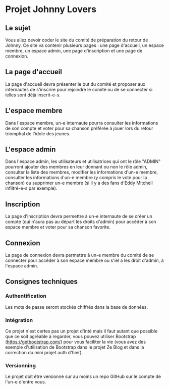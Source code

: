 # Projet Johnny Lovers

## Le sujet

Vous allez devoir coder le site du comité de préparation du retour de Johnny. Ce site va contenir plusieurs pages : une page d'accueil, un espace membre, un espace admin, une page d'inscription et une page de connexion.


## La page d'accueil

La page d'accueil devra présenter le but du comité et proposer aux internautes de s'inscrire pour rejoindre le comité ou de se connecter si ielles sont déjà inscrit-e-s.


## L'espace membre

Dans l'espace membre, un-e internaute pourra consulter les informations de son compte et voter pour sa chanson préférée à jouer lors du retour triomphal de l'idole des jeunes.


## L'espace admin

Dans l'espace admin, les utilisateurs et utilisatrices qui ont le rôle "ADMIN" pourront ajouter des membres en leur donnant ou non le rôle admin, consulter la liste des membres, modifier les informations d'un-e membre, consulter les informations d'un-e membre (y compris le vote pour la chanson) ou supprimer un-e membre (si il y a des fans d'Eddy Mitchell infiltré-e-s par exemple).


## Inscription

La page d'inscription devra permettre à un-e internaute de se créer un compte (qui n'aura pas au départ les droits d'admin) pour accéder à son espace membre et voter pour sa chanson favorite.


## Connexion

La page de connexion devra permettre à un-e membre du comité de se connecter pour accéder à son espace membre ou s'iel a les droit d'admin, à l'espace admin.


## Consignes techniques

### Authentification

Les mots de passe seront stockés chiffrés dans la base de données.

### Intégration

Ce projet n'est certes pas un projet d'inté mais il faut autant que possible que ce soit agréable à regarder, vous pouvez utiliser Bootstrap (https://getbootstrap.com/) pour vous faciliter la vie (vous avez des exemple d'utilisation de Bootstrap dans le projet Ze Blog et dans la correction du mini projet auth d'hier).

### Versionning

Le projet doit être versionné sur au moins un repo GitHub sur le compte de l'un-e d'entre vous.